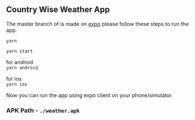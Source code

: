 ## Country Wise Weather App

The master branch of is made on [expo](https://expo.io/learn) please follow these steps to run the app.

`yarn`

`yarn start`

for android\
`yarn android`

for ios\
`yarn ios`

Now you can run the app using expo client on your phone/simulator.

### APK Path - `./weather.apk`
